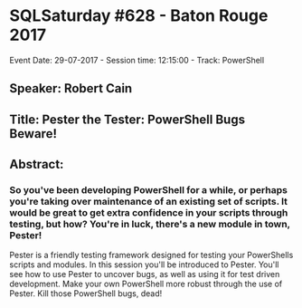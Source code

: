 # SQLSaturday #628 - Baton Rouge 2017
Event Date: 29-07-2017 - Session time: 12:15:00 - Track: PowerShell
## Speaker: Robert Cain
## Title: Pester the Tester: PowerShell Bugs Beware!
## Abstract:
### So you've been developing PowerShell for a while, or perhaps you're taking over maintenance of an existing set of scripts. It would be great to get extra confidence in your scripts through testing, but how? You're in luck, there's a new module in town, Pester! 

Pester is a friendly testing framework designed for testing your PowerShells scripts and modules. In this session you'll be introduced to Pester. You'll see how to use Pester to uncover bugs, as well as using it for test driven development. Make your own PowerShell more robust through the use of Pester. Kill those PowerShell bugs, dead!

